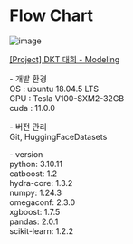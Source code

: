 # Flow Chart
![image](https://github.com/boostcampaitech5/level2_dkt-recsys-10/assets/60868825/7f0a6bcf-3490-492f-adf4-5303f6e0b029)

[[Project] DKT 대회 - Modeling](https://brothergyu.github.io/boostcamp_ai/DKT_Modeling/)

\- 개발 환경  
OS : ubuntu 18.04.5 LTS  
GPU : Tesla V100-SXM2-32GB  
cuda : 11.0.0  

\- 버전 관리  
Git, HuggingFaceDatasets

\- version  
python: 3.10.11	 
catboost: 1.2  
hydra-core: 1.3.2  
numpy: 1.24.3  
omegaconf: 2.3.0  
xgboost: 1.7.5  
pandas: 2.0.1  
scikit-learn: 1.2.2  
